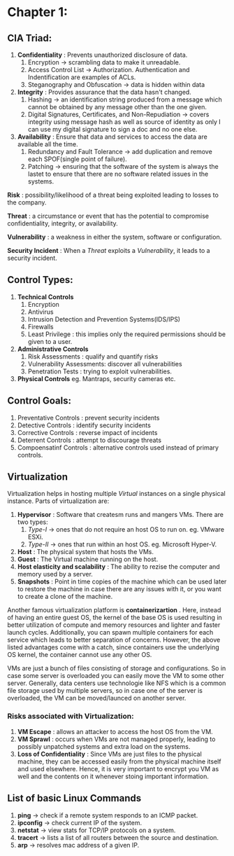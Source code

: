 # Chapter 1:


## CIA Triad:  
1. **Confidentiality** : Prevents unauthorized disclosure of data.
   1.  Encryption -> scrambling data to make it unreadable.
   2.  Access Control List -> Authorization. Authentication and Indentification are examples of ACLs.
   3.  Steganography and Obfuscation -> data is hidden within data
2. **Integrity** : Provides assurance that the data hasn't changed. 
   1. Hashing -> an identification string produced from a message which cannot be obtained by any message other than the one given.
   2. Digital Signatures, Certificates, and Non-Repudiation -> covers integrity using message hash as well as source of identity as only I can use my digital signature to sign a doc and no one else. 
3. **Availability** : Ensure that data and services to access the data are available all the time. 
   1. Redundancy and Fault Tolerance -> add duplication and remove each SPOF(single point of failure).
   2. Patching -> ensuring that the software of the system is always the lastet to ensure that there are no software related issues in the systems.  


**Risk** : possibility/likelihood of a threat being exploited leading to losses to the company. 

**Threat** : a circumstance or event that has the potential to compromise confidentiality, integrity, or availability.

**Vulnerability** : a weakness in either the system, software or configuration. 

**Security Incident** : When a *Threat* exploits a *Vulnerability*, it leads to a security incident.

## Control Types:  
1. **Technical Controls**
   1. Encryption
   2. Antivirus
   3. Intrusion Detection and Prevention Systems(IDS/IPS)
   4. Firewalls
   5. Least Privilege : this implies only the required permissions should be given to a user. 
2. **Administrative Controls**
   1.  Risk Assessments : qualify and quantify risks 
   2.  Vulnerability Assessments: discover all vulnerabilities 
   3.  Penetration Tests : trying to exploit vulnerabilities.
3. **Physical Controls** eg. Mantraps, security cameras etc. 


## Control Goals:  
1. Preventative Controls : prevent security incidents
2. Detective Controls : identify security incidents
3. Corrective Controls : reverse impact of incidents
4. Deterrent Controls : attempt to discourage threats
5. Compoensatinf Controls : alternative controls used instead of primary controls.   



## Virtualization  

Virtualization helps in hosting multiple *Virtual* instances on a single physical instance. 
Parts of virtualization are:
1. **Hypervisor** : Software that createsm runs and mangers VMs. There are two types:
   1. *Type-I* -> ones that do not require an host OS to run on. eg. VMware ESXi.
   2. *Type-II* -> ones that run within an host OS. eg. Microsoft Hyper-V.  
2. **Host** : The physical system that hosts the VMs. 
3. **Guest** : The Virtual machine running on the host. 
4. **Host elasticity and scalability** : The ability to rezise the computer and memory used by a server.   
5. **Snapshots** : Point in time copies of the machine which can be used later to restore the machine in case there are any issues with it, or you want to create a clone of the machine. 

Another famous virtualization platform is **containerizartion** . Here, instead of having an entire guest OS, the kernel of the base OS is used resulting in better utilization of compute and memory resources and lighter and faster launch cycles. Additionally, you can spawn multiple containers for each service which leads to better separation of concerns. However, the above listed advantages come with a catch, since containers use the underlying OS kernel, the container cannot use any other OS.  

VMs are just a bunch of files consisting of storage and configurations. So in case some server is overloaded you can easily move the VM to some other server. Generally, data centers use technologie like NFS which is a common file storage used by multiple servers, so in case one of the server is overloaded, the VM can be moved/launced on another server. 


### Risks associated with Virtualization:
1. **VM Escape** : allows an attacker to access the host OS from the VM.
2. **VM Sprawl** : occurs when VMs are not managed properly, leading to possibly unpatched systems and extra load on the systems. 
3. **Loss of Confidentiality** : Since VMs are just files to the physical machine, they can be accessed easily from the physical machine itself and used elsewhere. Hence, it is very important to encrypt you VM as well and the contents on it whenever stoing important information. 


## List of basic Linux Commands
1. **ping** -> check if a remote system responds to an ICMP packet. 
2. **ipconfig** -> check current IP of the system.
3. **netstat** -> view stats for TCP/IP protocols on a system.
4. **tracert** -> lists a list of all routers between the source and destination. 
5. **arp** -> resolves mac address of a given IP. 
